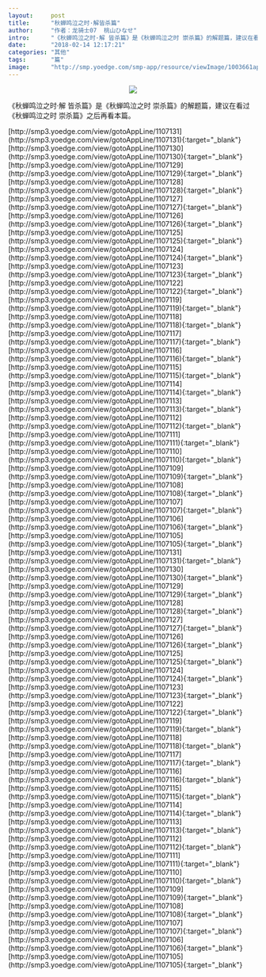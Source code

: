 ```yaml
---
layout:     post
title:      "秋蝉鸣泣之时·解皆杀篇"
author:     "作者：龙骑士07  桃山ひなせ"
intro:      "《秋蝉鸣泣之时·解 皆杀篇》是《秋蝉鸣泣之时 崇杀篇》的解题篇，建议在看过《秋蝉鸣泣之时 崇杀篇》之后再看本篇。"
date:       "2018-02-14 12:17:21"
categories: "其他"
tags:       "篇"
image:      "http://smp.yoedge.com/smp-app/resource/viewImage/1003661appline.png"
---
```

<div style="text-align: center">
<p><img src="http://smp.yoedge.com/smp-app/resource/viewImage/1003661appline.png"/></p>
</div>
<p class="post-meta">
<span>《秋蝉鸣泣之时·解 皆杀篇》是《秋蝉鸣泣之时 崇杀篇》的解题篇，建议在看过《秋蝉鸣泣之时 崇杀篇》之后再看本篇。</span>
</p>
[http://smp3.yoedge.com/view/gotoAppLine/1107131](http://smp3.yoedge.com/view/gotoAppLine/1107131){:target="_blank"}
[http://smp3.yoedge.com/view/gotoAppLine/1107130](http://smp3.yoedge.com/view/gotoAppLine/1107130){:target="_blank"}
[http://smp3.yoedge.com/view/gotoAppLine/1107129](http://smp3.yoedge.com/view/gotoAppLine/1107129){:target="_blank"}
[http://smp3.yoedge.com/view/gotoAppLine/1107128](http://smp3.yoedge.com/view/gotoAppLine/1107128){:target="_blank"}
[http://smp3.yoedge.com/view/gotoAppLine/1107127](http://smp3.yoedge.com/view/gotoAppLine/1107127){:target="_blank"}
[http://smp3.yoedge.com/view/gotoAppLine/1107126](http://smp3.yoedge.com/view/gotoAppLine/1107126){:target="_blank"}
[http://smp3.yoedge.com/view/gotoAppLine/1107125](http://smp3.yoedge.com/view/gotoAppLine/1107125){:target="_blank"}
[http://smp3.yoedge.com/view/gotoAppLine/1107124](http://smp3.yoedge.com/view/gotoAppLine/1107124){:target="_blank"}
[http://smp3.yoedge.com/view/gotoAppLine/1107123](http://smp3.yoedge.com/view/gotoAppLine/1107123){:target="_blank"}
[http://smp3.yoedge.com/view/gotoAppLine/1107122](http://smp3.yoedge.com/view/gotoAppLine/1107122){:target="_blank"}
[http://smp3.yoedge.com/view/gotoAppLine/1107119](http://smp3.yoedge.com/view/gotoAppLine/1107119){:target="_blank"}
[http://smp3.yoedge.com/view/gotoAppLine/1107118](http://smp3.yoedge.com/view/gotoAppLine/1107118){:target="_blank"}
[http://smp3.yoedge.com/view/gotoAppLine/1107117](http://smp3.yoedge.com/view/gotoAppLine/1107117){:target="_blank"}
[http://smp3.yoedge.com/view/gotoAppLine/1107116](http://smp3.yoedge.com/view/gotoAppLine/1107116){:target="_blank"}
[http://smp3.yoedge.com/view/gotoAppLine/1107115](http://smp3.yoedge.com/view/gotoAppLine/1107115){:target="_blank"}
[http://smp3.yoedge.com/view/gotoAppLine/1107114](http://smp3.yoedge.com/view/gotoAppLine/1107114){:target="_blank"}
[http://smp3.yoedge.com/view/gotoAppLine/1107113](http://smp3.yoedge.com/view/gotoAppLine/1107113){:target="_blank"}
[http://smp3.yoedge.com/view/gotoAppLine/1107112](http://smp3.yoedge.com/view/gotoAppLine/1107112){:target="_blank"}
[http://smp3.yoedge.com/view/gotoAppLine/1107111](http://smp3.yoedge.com/view/gotoAppLine/1107111){:target="_blank"}
[http://smp3.yoedge.com/view/gotoAppLine/1107110](http://smp3.yoedge.com/view/gotoAppLine/1107110){:target="_blank"}
[http://smp3.yoedge.com/view/gotoAppLine/1107109](http://smp3.yoedge.com/view/gotoAppLine/1107109){:target="_blank"}
[http://smp3.yoedge.com/view/gotoAppLine/1107108](http://smp3.yoedge.com/view/gotoAppLine/1107108){:target="_blank"}
[http://smp3.yoedge.com/view/gotoAppLine/1107107](http://smp3.yoedge.com/view/gotoAppLine/1107107){:target="_blank"}
[http://smp3.yoedge.com/view/gotoAppLine/1107106](http://smp3.yoedge.com/view/gotoAppLine/1107106){:target="_blank"}
[http://smp3.yoedge.com/view/gotoAppLine/1107105](http://smp3.yoedge.com/view/gotoAppLine/1107105){:target="_blank"}
[http://smp3.yoedge.com/view/gotoAppLine/1107131](http://smp3.yoedge.com/view/gotoAppLine/1107131){:target="_blank"}
[http://smp3.yoedge.com/view/gotoAppLine/1107130](http://smp3.yoedge.com/view/gotoAppLine/1107130){:target="_blank"}
[http://smp3.yoedge.com/view/gotoAppLine/1107129](http://smp3.yoedge.com/view/gotoAppLine/1107129){:target="_blank"}
[http://smp3.yoedge.com/view/gotoAppLine/1107128](http://smp3.yoedge.com/view/gotoAppLine/1107128){:target="_blank"}
[http://smp3.yoedge.com/view/gotoAppLine/1107127](http://smp3.yoedge.com/view/gotoAppLine/1107127){:target="_blank"}
[http://smp3.yoedge.com/view/gotoAppLine/1107126](http://smp3.yoedge.com/view/gotoAppLine/1107126){:target="_blank"}
[http://smp3.yoedge.com/view/gotoAppLine/1107125](http://smp3.yoedge.com/view/gotoAppLine/1107125){:target="_blank"}
[http://smp3.yoedge.com/view/gotoAppLine/1107124](http://smp3.yoedge.com/view/gotoAppLine/1107124){:target="_blank"}
[http://smp3.yoedge.com/view/gotoAppLine/1107123](http://smp3.yoedge.com/view/gotoAppLine/1107123){:target="_blank"}
[http://smp3.yoedge.com/view/gotoAppLine/1107122](http://smp3.yoedge.com/view/gotoAppLine/1107122){:target="_blank"}
[http://smp3.yoedge.com/view/gotoAppLine/1107119](http://smp3.yoedge.com/view/gotoAppLine/1107119){:target="_blank"}
[http://smp3.yoedge.com/view/gotoAppLine/1107118](http://smp3.yoedge.com/view/gotoAppLine/1107118){:target="_blank"}
[http://smp3.yoedge.com/view/gotoAppLine/1107117](http://smp3.yoedge.com/view/gotoAppLine/1107117){:target="_blank"}
[http://smp3.yoedge.com/view/gotoAppLine/1107116](http://smp3.yoedge.com/view/gotoAppLine/1107116){:target="_blank"}
[http://smp3.yoedge.com/view/gotoAppLine/1107115](http://smp3.yoedge.com/view/gotoAppLine/1107115){:target="_blank"}
[http://smp3.yoedge.com/view/gotoAppLine/1107114](http://smp3.yoedge.com/view/gotoAppLine/1107114){:target="_blank"}
[http://smp3.yoedge.com/view/gotoAppLine/1107113](http://smp3.yoedge.com/view/gotoAppLine/1107113){:target="_blank"}
[http://smp3.yoedge.com/view/gotoAppLine/1107112](http://smp3.yoedge.com/view/gotoAppLine/1107112){:target="_blank"}
[http://smp3.yoedge.com/view/gotoAppLine/1107111](http://smp3.yoedge.com/view/gotoAppLine/1107111){:target="_blank"}
[http://smp3.yoedge.com/view/gotoAppLine/1107110](http://smp3.yoedge.com/view/gotoAppLine/1107110){:target="_blank"}
[http://smp3.yoedge.com/view/gotoAppLine/1107109](http://smp3.yoedge.com/view/gotoAppLine/1107109){:target="_blank"}
[http://smp3.yoedge.com/view/gotoAppLine/1107108](http://smp3.yoedge.com/view/gotoAppLine/1107108){:target="_blank"}
[http://smp3.yoedge.com/view/gotoAppLine/1107107](http://smp3.yoedge.com/view/gotoAppLine/1107107){:target="_blank"}
[http://smp3.yoedge.com/view/gotoAppLine/1107106](http://smp3.yoedge.com/view/gotoAppLine/1107106){:target="_blank"}
[http://smp3.yoedge.com/view/gotoAppLine/1107105](http://smp3.yoedge.com/view/gotoAppLine/1107105){:target="_blank"}


